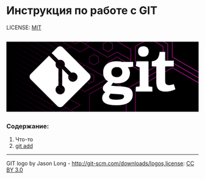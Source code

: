 # Инструкция по работе с GIT


LICENSE: [MIT](./license.md)

![](./git.png)
---

### Содержание:
1. Что-то
2. [git add](./add.md)
---

GIT logo by Jason Long -  http://git-scm.com/downloads/logos,license: [CC BY 3.0](https://creativecommons.org/licenses/by/3.0/)
